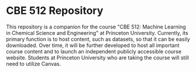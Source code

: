 # CBE 512 Repository
This repository is a companion for the course "CBE 512: Machine Learning in Chemical Science and Engineering" at Princeton University. 
Currently, its primary function is to host content, such as datasets, so that it can be easily downloaded.
Over time, it will be further developed to host all important course content and to launch an independent publicly accessible course website.
Students at Princeton University who are taking the course will still need to utilize Canvas.
